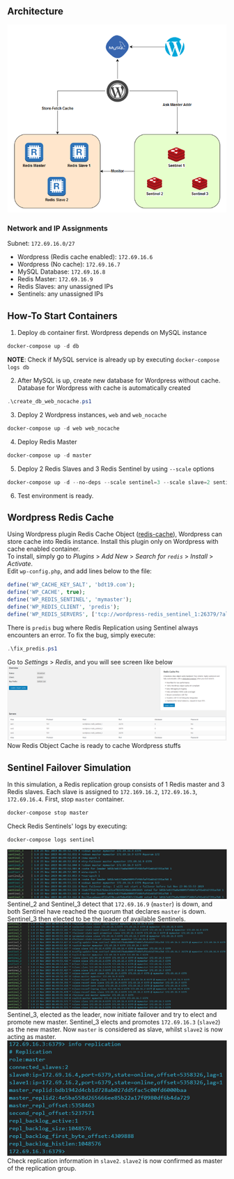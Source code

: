 ## Architecture
![Architecture](assets/architecture.png)
### Network and IP Assignments
Subnet: `172.69.16.0/27`
- Wordpress (Redis cache enabled): `172.69.16.6`
- Wordpress (No cache): `172.69.16.7`
- MySQL Database: `172.69.16.8`
- Redis Master: `172.69.16.9`
- Redis Slaves: any unassigned IPs
- Sentinels: any unassigned IPs
## How-To Start Containers
1. Deploy `db` container first. Wordpress depends on MySQL instance 
```powershell
docker-compose up -d db
```
**NOTE**: Check if MySQL service is already up by executing `docker-compose logs db`

2. After MySQL is up, create new database for Wordpress without cache. Database for Wordpress with cache is automatically created
```powershell
.\create_db_web_nocache.ps1
```
3. Deploy 2 Wordpress instances, `web` and `web_nocache`
```powershell
docker-compose up -d web web_nocache
```
4. Deploy Redis Master
```powershell
docker-compose up -d master
```
5. Deploy 2 Redis Slaves and 3 Redis Sentinel by using `--scale` options
```powershell
docker-compose up -d --no-deps --scale sentinel=3 --scale slave=2 sentinel slave
```
6. Test environment is ready.
## Wordpress Redis Cache
Using Wordpress plugin Redis Cache Object ([redis-cache](https://wordpress.org/plugins/redis-cache/)), Wordpress can store cache into Redis instance. Install this plugin only on Wordpress with cache enabled container.  
To install, simply go to *Plugins* > *Add New* > *Search for `redis`* > *Install* > *Activate*.  
Edit `wp-config.php`, and add lines below to the file:
```php
define('WP_CACHE_KEY_SALT', 'bdt19.com');
define('WP_CACHE', true);
define('WP_REDIS_SENTINEL', 'mymaster');
define('WP_REDIS_CLIENT', 'predis');
define('WP_REDIS_SERVERS', ['tcp://wordpress-redis_sentinel_1:26379/?alias=sen1', 'tcp://wordpress-redis_sentinel_2:26379/?alias=sen2', 'tcp://wordpress-redis_sentinel_3:26379/?alias=sen3']);
```
There is `predis` bug where Redis Replication using Sentinel always encounters an error. To fix the bug, simply execute:
```powershell
.\fix_predis.ps1
```
Go to *Settings* > *Redis*, and you will see screen like below
![Wordpress Redis Cache](assets/wp_redis_cache.png)
Now Redis Object Cache is ready to cache Wordpress stuffs
## Sentinel Failover Simulation
In this simulation, a Redis replication group consists of 1 Redis master and 3 Redis slaves. Each slave is assigned to `172.169.16.2`, `172.69.16.3`, `172.69.16.4`. First, stop `master` container.
```powershell
docker-compose stop master
```
Check Redis Sentinels' logs by executing:
```powershell
docker-compose logs sentinel
```
![Sentinels Detect Redis Master Down](assets/sentinel_detect_master_down.png)
Sentinel_2 and Sentinel_3 detect that `172.69.16.9` (`master`) is down, and both Sentinel have reached the quorum that declares `master` is down. Sentinel_3 then elected to be the leader of available Sentinels.  
![Sentinels Elect New Master](assets/sentinel_switch_master.png)
Sentinel_3, elected as the leader, now initiate failover and try to elect and promote new master. Sentinel_3 elects and promotes `172.69.16.3` (`slave2`) as the new master. Now `master` is considered as slave, whilst `slave2` is now acting as master.  
![Slave is Now Master](assets/slave_is_now_master.png)  
Check replication information in `slave2`. `slave2` is now confirmed as master of the replication group.
